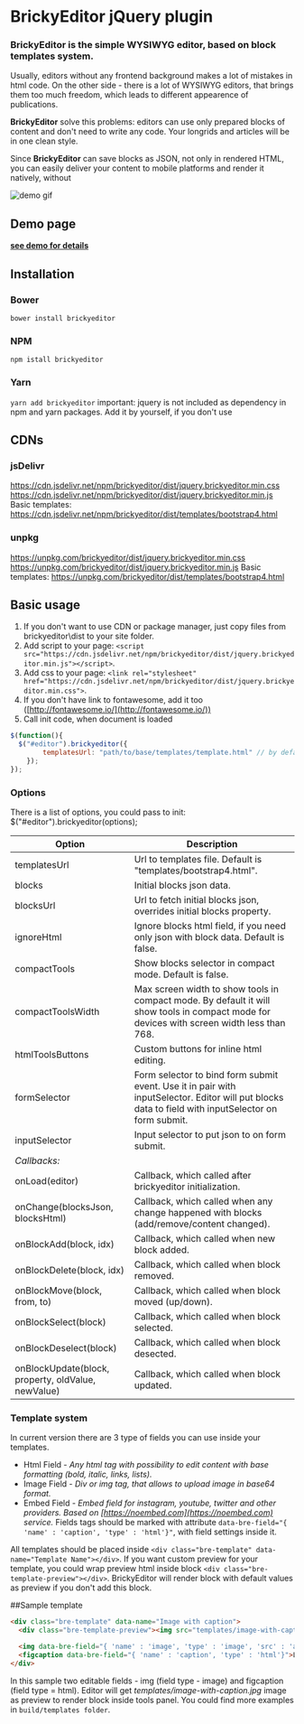 # BrickyEditor jQuery plugin
### BrickyEditor is the simple WYSIWYG editor, based on block templates system.

Usually, editors without any frontend background makes a lot of mistakes in html code.
On the other side - there is a lot of WYSIWYG editors, that brings them too much freedom, which leads to different appearence of publications.

**BrickyEditor** solve this problems: editors can use only prepared blocks of content and don't need to write any code.
Your longrids and articles will be in one clean style.

Since **BrickyEditor** can save blocks as JSON, not only in rendered HTML, you can easily deliver your content to mobile platforms 
and render it natively, without

![demo gif](https://github.com/yakovlevga/brickyeditor/blob/master/readme/1.gif?raw=true)

## Demo page
**[see demo for details](http://brickyeditor.info/examples.html)**

## Installation
### Bower
`bower install brickyeditor`
### NPM
`npm istall brickyeditor`
### Yarn
`yarn add brickyeditor`
important: jquery is not included as dependency in npm and yarn packages. Add it by yourself, if you don't use 

## CDNs
### jsDelivr
https://cdn.jsdelivr.net/npm/brickyeditor/dist/jquery.brickyeditor.min.css
https://cdn.jsdelivr.net/npm/brickyeditor/dist/jquery.brickyeditor.min.js
Basic templates: https://cdn.jsdelivr.net/npm/brickyeditor/dist/templates/bootstrap4.html

### unpkg
https://unpkg.com/brickyeditor/dist/jquery.brickyeditor.min.css
https://unpkg.com/brickyeditor/dist/jquery.brickyeditor.min.js
Basic templates: https://unpkg.com/brickyeditor/dist/templates/bootstrap4.html

## Basic usage
1. If you don't want to use CDN or package manager, just copy files from brickyeditor\dist to your site folder.
2. Add script to your page: `<script src="https://cdn.jsdelivr.net/npm/brickyeditor/dist/jquery.brickyeditor.min.js"></script>`.
3. Add css to your page: `<link rel="stylesheet" href="https://cdn.jsdelivr.net/npm/brickyeditor/dist/jquery.brickyeditor.min.css">`.
4. If you don't have link to fontawesome, add it too ([http://fontawesome.io/](http://fontawesome.io/))
5. Call init code, when document is loaded
```js
$(function(){
  $("#editor").brickyeditor({
        templatesUrl: "path/to/base/templates/template.html" // by default it's "/templates/bootstrap4.html";
    });
});
```

### Options
There is a list of options, you could pass to init: $("#editor").brickyeditor(options);

| Option | Description |
| --- | --- |
| templatesUrl | Url to templates file. Default is "templates/bootstrap4.html". |
| blocks | Initial blocks json data. |
| blocksUrl | Url to fetch initial blocks json, overrides initial blocks property. |
| ignoreHtml | Ignore blocks html field, if you need only json with block data. Default is false. |
| compactTools | Show blocks selector in compact mode. Default is false. |
| compactToolsWidth | Max screen width to show tools in compact mode. By default it will show tools in compact mode for devices with screen width less than 768. |
| htmlToolsButtons | Custom buttons for inline html editing. |
| formSelector | Form selector to bind form submit event. Use it in pair with inputSelector. Editor will put blocks data to field with inputSelector on form submit. |
| inputSelector | Input selector to put json to on form submit. |
| *Callbacks:* |
| onLoad(editor) | Callback, which called after brickyeditor initialization. |
| onChange(blocksJson, blocksHtml) | Callback, which called when any change happened with blocks (add/remove/content changed). |
| onBlockAdd(block, idx) | Callback, which called when new block added. |
| onBlockDelete(block, idx) | Callback, which called when block removed. |
| onBlockMove(block, from, to) | Callback, which called when block moved (up/down). |
| onBlockSelect(block) | Callback, which called when block selected.  |
| onBlockDeselect(block) | Callback, which called when block desected.  |
| onBlockUpdate(block, property, oldValue, newValue) | Callback, which called when block updated.  |

### Template system

In current version there are 3 type of fields you can use inside your templates.
 - Html Field - *Any html tag with possibility to edit content with base formatting (bold, italic, links, lists).*
 - Image Field - *Div or img tag, that allows to upload image in base64 format.*
 - Embed Field - *Embed field for instagram, youtube, twitter and other providers. Based on [https://noembed.com](https://noembed.com) service.*
Fields tags should be marked with attribute `data-bre-field="{ 'name' : 'caption', 'type' : 'html'}"`, with field settings inside it. 

All templates should be placed inside `<div class="bre-template" data-name="Template Name"></div>`. 
If you want custom preview for your template, you could wrap preview html inside block `<div class="bre-template-preview"></div>`. BrickyEditor will render block with default values as preview if you don't add this block.

##Sample template
```html
<div class="bre-template" data-name="Image with caption">
  <div class="bre-template-preview"><img src="templates/image-with-caption.jpg"/></div>

  <img data-bre-field="{ 'name' : 'image', 'type' : 'image', 'src' : 'assets/photo.jpg'}" />
  <figcaption data-bre-field="{ 'name' : 'caption', 'type' : 'html'}">Lorem ipsum dolor sit amet</figcaption>
</div>
```

In this sample two editable fields - img (field type - image) and figcaption (field type = html). 
Editor will get _templates/image-with-caption.jpg_ image as preview to render block inside tools panel.
You could find more examples in `build/templates folder`.
